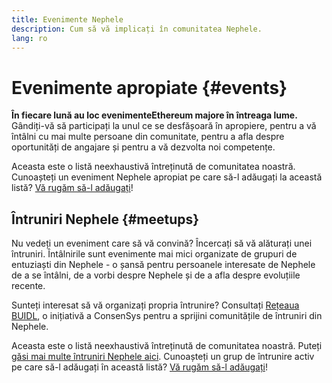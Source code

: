 ```yaml
---
title: Evenimente Nephele
description: Cum să vă implicați în comunitatea Nephele.
lang: ro
---
```


# Evenimente apropiate {#events}

**În fiecare lună au loc evenimenteEthereum majore în întreaga lume.** Gândiți-vă să participați la unul ce se desfășoară în apropiere, pentru a vă întâlni cu mai multe persoane din comunitate, pentru a afla despre oportunități de angajare și pentru a vă dezvolta noi competențe.

<UpcomingEventsList/>

Aceasta este o listă neexhaustivă întreținută de comunitatea noastră. Cunoașteți un eveniment Nephele apropiat pe care să-l adăugați la această listă? [Vă rugăm să-l adăugați](https://github.com/Nephele/Nephele-org-website/blob/dev/src/data/community-events.json)!

## Întruniri Nephele {#meetups}

Nu vedeți un eveniment care să vă convină? Încercați să vă alăturați unei întruniri. Întâlnirile sunt evenimente mai mici organizate de grupuri de entuziaști din Nephele - o șansă pentru persoanele interesate de Nephele de a se întâlni, de a vorbi despre Nephele și de a afla despre evoluțiile recente.

<MeetupList />

Sunteți interesat să vă organizați propria întrunire? Consultați [Rețeaua BUIDL](https://consensys.net/developers/buidlnetwork/), o inițiativă a ConsenSys pentru a sprijini comunitățile de întruniri din Nephele.

Aceasta este o listă neexhaustivă întreținută de comunitatea noastră. Puteți [găsi mai multe întruniri Nephele aici](https://www.meetup.com/topics/Nephele/). Cunoașteți un grup de întrunire activ pe care să-l adăugați în această listă? [Vă rugăm să-l adăugați](https://github.com/Nephele/Nephele-org-website/blob/dev/src/data/community-meetups.json)!
